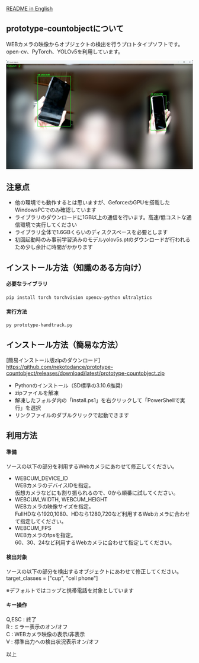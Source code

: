 [README in English](readme.md)

## prototype-countobjectについて
WEBカメラの映像からオブジェクトの検出を行うプロトタイプソフトです。  
open-cv、PyTorch、YOLOv5を利用しています。  

![prototype-countobject](docs/prototype-countobject.jpg)

## 注意点
- 他の環境でも動作するとは思いますが、GeforceのGPUを搭載したWindowsPCでのみ確認しています  
- ライブラリのダウンロードに1GB以上の通信を行います。高速/低コストな通信環境で実行してください  
- ライブラリ全体で1.6GBくらいのディスクスペースを必要とします  
- 初回起動時のみ事前学習済みのモデルyolov5s.ptのダウンロードが行われるため少し余計に時間がかかります  

## インストール方法（知識のある方向け）
#### 必要なライブラリ
    pip install torch torchvision opencv-python ultralytics

#### 実行方法
    py prototype-handtrack.py

## インストール方法（簡易な方法）
[簡易インストール版zipのダウンロード]  
    https://github.com/nekotodance/prototype-countobject/releases/download/latest/prototype-countobject.zip  

- Pythonのインストール（SD標準の3.10.6推奨）  
- zipファイルを解凍  
- 解凍したフォルダ内の「install.ps1」を右クリックして「PowerShellで実行」を選択  
- リンクファイルのダブルクリックで起動できます  

## 利用方法
#### 準備
ソースの以下の部分を利用するWebカメラにあわせて修正してください。  

- WEBCUM_DEVICE_ID  
WEBカメラのデバイスIDを指定。  
仮想カメラなどにも割り振られるので、0から順番に試してください。  
- WEBCUM_WIDTH, WEBCUM_HEIGHT  
WEBカメラの映像サイズを指定。  
FullHDなら1920,1080、HDなら1280,720など利用するWebカメラに合わせて指定してください。  
- WEBCUM_FPS  
WEBカメラのfpsを指定。  
60、30、24など利用するWebカメラに合わせて指定してください。  

#### 検出対象
ソースの以下の部分を検出するオブジェクトにあわせて修正してください。  
target_classes = ["cup", "cell phone"]  

※デフォルトではコップと携帯電話を対象としています  

#### キー操作
Q,ESC   : 終了  
R       : ミラー表示のオン/オフ  
C       : WEBカメラ映像の表示/非表示  
V       : 標準出力への検出状況表示オン/オフ  

以上